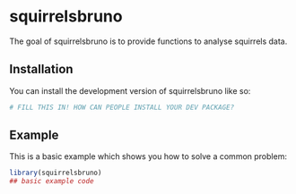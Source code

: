 
<!-- README.md is generated from README.Rmd. Please edit that file -->

# squirrelsbruno

<!-- badges: start -->
<!-- badges: end -->

The goal of squirrelsbruno is to provide functions to analyse squirrels
data.

## Installation

You can install the development version of squirrelsbruno like so:

``` r
# FILL THIS IN! HOW CAN PEOPLE INSTALL YOUR DEV PACKAGE?
```

## Example

This is a basic example which shows you how to solve a common problem:

``` r
library(squirrelsbruno)
## basic example code
```
